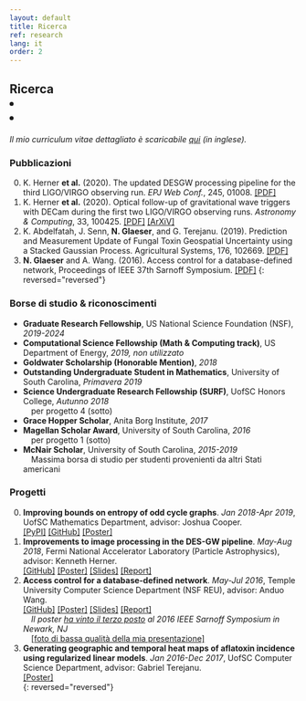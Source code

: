 ```yaml
---
layout: default
title: Ricerca
ref: research
lang: it
order: 2
---
```


<h2 id="research-title">Ricerca
<li>
  <a title="ORCID" target="_blank" href="https://orcid.org/{{ site.orcid }}">
    <i class="ai ai-orcid"></i></a>
</li>
<li>
  <a title="Google Scholar" target="_blank" href="https://scholar.google.com/citations?user={{ site.google_scholar }}">
    <i class="ai ai-google-scholar" style="margin-bottom: 20px;"></i>
  </a>
</li>
</h2>

*Il mio curriculum vitae dettagliato è scaricabile [qui](../files/Glaeser_CV_STEM6.pdf) (in inglese).*

### Pubblicazioni

0. K. Herner **et al.** (2020). The updated DESGW processing pipeline for the third LIGO/VIRGO observing run. *EPJ Web Conf.*, 245, 01008. [[PDF]](https://doi.org/10.1051/epjconf/202024501008)
0. K. Herner **et al.** (2020). Optical follow-up of gravitational wave triggers with DECam during the first two LIGO/VIRGO observing runs. *Astronomy & Computing*, 33, 100425. [[PDF]](https://doi.org/10.1016/j.ascom.2020.100425) [[ArXiV]](https://arxiv.org/pdf/2001.06551.pdf)
0. K. Abdelfatah, J. Senn, **N. Glaeser**, and G. Terejanu. (2019). Prediction and Measurement Update of Fungal Toxin Geospatial Uncertainty using a Stacked Gaussian Process. Agricultural Systems, 176, 102669. [\[PDF\]](https://doi.org/10.1016%2Fj.agsy.2019.102662)
0. **N. Glaeser** and A. Wang. (2016). Access control for a database-defined network, Proceedings of IEEE 37th Sarnoff Symposium. [\[PDF\]](http://dx.doi.org/10.1109/SARNOF.2016.7846728)
{: reversed="reversed"}

### Borse di studio & riconoscimenti

- **Graduate Research Fellowship**,<sup><a title="Cos'è?" id="question-icon" target="_blank" href="https://www.nsfgrfp.org/"><i class="fa fa-question-circle"></i></a></sup>
US National Science Foundation (NSF), *2019-2024*
- **Computational Science Fellowship (Math & Computing track)**,<sup><a title="Cos'è?" id="question-icon" target="_blank" href="https://www.krellinst.org/csgf/about-doe-csgf/math-cs-track"><i class="fa fa-question-circle"></i></a></sup>
US Department of Energy, *2019, non utilizzato*
- **Goldwater Scholarship (Honorable Mention)**,<sup><a title="Cos'è?" id="question-icon" target="_blank" href="https://goldwater.scholarsapply.org/"><i class="fa fa-question-circle"></i></a></sup>
*2018*
- **Outstanding Undergraduate Student in Mathematics**,<sup><a title="Cos'è?" id="question-icon" target="_blank" href="https://sc.edu/study/colleges_schools/artsandsciences/mathematics/study/awards_scholarships/index.php"><i class="fa fa-question-circle"></i></a></sup>
University of South Carolina, *Primavera 2019*
- **Science Undergraduate Research Fellowship (SURF)**,<sup><a title="Cos'è?" id="question-icon" target="_blank" href="https://www.sc.edu/study/colleges_schools/honors_college/internal/beyond_the_classroom/undergraduate_research/surf_and_exploration_grants/index.php"><i class="fa fa-question-circle"></i></a></sup>
UofSC Honors College, *Autunno 2018*   
  &emsp;per progetto 4 (sotto)
- **Grace Hopper Scholar**, Anita Borg Institute, *2017* 
- **Magellan Scholar Award**,<sup><a title="Cos'è?" id="question-icon" target="_blank" href="https://sc.edu/about/offices_and_divisions/undergraduate_research/apply_for_funding/our_funding/magellan-scholar-award/index.php"><i class="fa fa-question-circle"></i></a></sup>
University of South Carolina, *2016*   
  &emsp;per progetto 1 (sotto)
- **McNair Scholar**,<sup><a title="Cos'è?" id="question-icon" target="_blank" href="https://www.sc.edu/about/offices_and_divisions/fellowships_and_scholar_programs/top_scholars/index.php"><i class="fa fa-question-circle"></i></a></sup>
University of South Carolina, *2015-2019*  
  &emsp;Massima borsa di studio per studenti provenienti da altri Stati americani

### Progetti

0. **Improving bounds on entropy of odd cycle graphs**. *Jan 2018-Apr 2019*, UofSC Mathematics Department, advisor: Joshua Cooper.  
[\[PyPI\]](https://pypi.org/project/graph-cyclone/)
[\[GitHub\]](https://github.com/nglaeser/graph_cyclone)
[\[Poster\]](../files/graphentropy/DiscoverUSC-Glaeser,Noemi.pdf)  
0. **Improvements to image processing in the DES-GW pipeline**. *May-Aug 2018*, Fermi National Accelerator Laboratory (Particle Astrophysics), advisor: Kenneth Herner.  
[\[GitHub\]](https://github.com/SSantosLab/gw_workflow)
[\[Poster\]](../files/fermilab/Glaeser_poster.pdf)
[\[Slides\]](../files/fermilab/Glaeser_slides.pdf)
[\[Report\]](../files/fermilab/Glaeser_SIST-final.pdf)  
0. **Access control for a database-defined network**. *May-Jul 2016*, Temple University Computer Science Department (NSF REU), advisor: Anduo Wang.  
[\[GitHub\]](https://github.com/ravel-net/REU-access-control)
[\[Poster\]](../files/TempleREU/NGlaeser-poster-Sarnoff.pdf)
[\[Slides\]](../files/TempleREU/Glaeser_midterm_slides.pdf)
[\[Report\]](../files/TempleREU/Glaeser_final.pdf)  
   &emsp;*Il poster [ha vinto il terzo posto](../files/TempleREU/thirdplace.jpg) al 2016 IEEE Sarnoff Symposium in Newark, NJ*   
  &emsp;[\[foto di bassa qualità della mia presentazione\]](../files/TempleREU/presentingSarnoff.jpg)  
0. **Generating geographic and temporal heat maps of aflatoxin incidence using regularized linear models**. *Jan 2016-Dec 2017*, UofSC Computer Science Department, advisor: Gabriel Terejanu.  
[\[Poster\]](../files/aflatoxin/NGlaeser-poster.pdf)  
{: reversed="reversed"}
